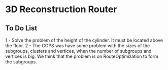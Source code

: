 # 3D Reconstruction Router

## To Do List
1 - Solve the problem of the height of the cylinder.  It must be located above the floor.
2 - The COPS was have some problem with the sizes of the subgroups, clusters and vertices, when the number of subgroups and vertices is big. We think that the problem is on RouteOptimization to form the subgroups.
